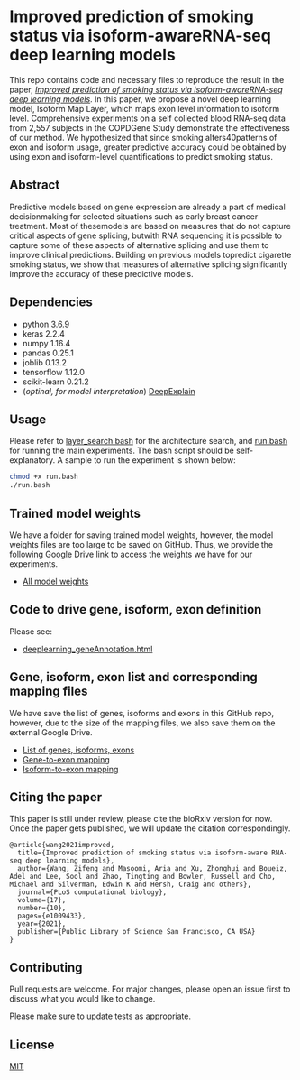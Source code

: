 # Improved prediction of smoking status via isoform-awareRNA-seq deep learning models

This repo contains code and necessary files to reproduce the result in the paper, [*Improved prediction of smoking status via isoform-awareRNA-seq deep learning models*](https://www.biorxiv.org/content/10.1101/2020.09.09.290395v1). In this paper, we propose a novel deep learning model, Isoform Map Layer, which maps exon level information to isoform level. Comprehensive experiments on a self collected blood RNA-seq data from 2,557 subjects in the COPDGene Study demonstrate the effectiveness of our method. We hypothesized that since smoking alters40patterns of exon and isoform usage, greater predictive accuracy could be obtained by using exon and isoform-level quantifications to predict smoking status.


## Abstract
Predictive models based on gene expression are already a part of medical decisionmaking for selected situations such as early breast cancer treatment. Most of thesemodels are based on measures that do not capture critical aspects of gene splicing, butwith RNA sequencing it is possible to capture some of these aspects of alternative splicing and use them to improve clinical predictions. Building on previous models topredict cigarette smoking status, we show that measures of alternative splicing significantly improve the accuracy of these predictive models.

## Dependencies
- python 3.6.9
- keras 2.2.4
- numpy 1.16.4
- pandas 0.25.1
- joblib 0.13.2
- tensorflow 1.12.0
- scikit-learn 0.21.2
- (*optinal, for model interpretation*) [DeepExplain](https://github.com/marcoancona/DeepExplain)


## Usage

Please refer to [layer_search.bash](https://github.com/KingSpencer/COPD-IsoMap/blob/main/layer_search.bash) for the architecture search, and [run.bash](https://github.com/KingSpencer/COPD-IsoMap/blob/main/run.bash) for running the main experiments. The bash script should be self-explanatory. A sample to run the experiment is shown below: 
```bash
chmod +x run.bash
./run.bash
```

## Trained model weights
We have a folder for saving trained model weights, however, the model weights files are too large to be saved on GitHub. Thus, we provide the following Google Drive link to access the weights we have for our experiments.
- [All model weights](https://drive.google.com/file/d/1XHQXM9cA1IX2jZVp5Hp6LzOCZEihqi9y/view?usp=sharing)

## Code to drive gene, isoform, exon definition
Please see:
- [deeplearning_geneAnnotation.html](https://github.com/KingSpencer/COPD-IsoMap/blob/main/deeplearning_geneAnnotation.html)

## Gene, isoform, exon list and corresponding mapping files
We have save the list of genes, isoforms and exons in this GitHub repo, however, due to the size of the mapping files, we also save them on the external Google Drive.
- [List of genes, isoforms, exons](https://github.com/KingSpencer/COPD-IsoMap/tree/main/mapping_data)
- [Gene-to-exon mapping](https://drive.google.com/file/d/11qG9uAmLuXgL-x3HKR8jRXfUoPXLISkF/view?usp=sharing)
- [Isoform-to-exon mapping](https://drive.google.com/file/d/1jzu9uXVIheKc69kqCp08Kx3AEXdOAWDd/view?usp=sharing)

## Citing the paper
This paper is still under review, please cite the bioRxiv version for now. Once the paper gets published, we will update the citation correspondingly.
```
@article{wang2021improved,
  title={Improved prediction of smoking status via isoform-aware RNA-seq deep learning models},
  author={Wang, Zifeng and Masoomi, Aria and Xu, Zhonghui and Boueiz, Adel and Lee, Sool and Zhao, Tingting and Bowler, Russell and Cho, Michael and Silverman, Edwin K and Hersh, Craig and others},
  journal={PLoS computational biology},
  volume={17},
  number={10},
  pages={e1009433},
  year={2021},
  publisher={Public Library of Science San Francisco, CA USA}
}
```

## Contributing
Pull requests are welcome. For major changes, please open an issue first to discuss what you would like to change.

Please make sure to update tests as appropriate.

## License
[MIT](https://choosealicense.com/licenses/mit/)
